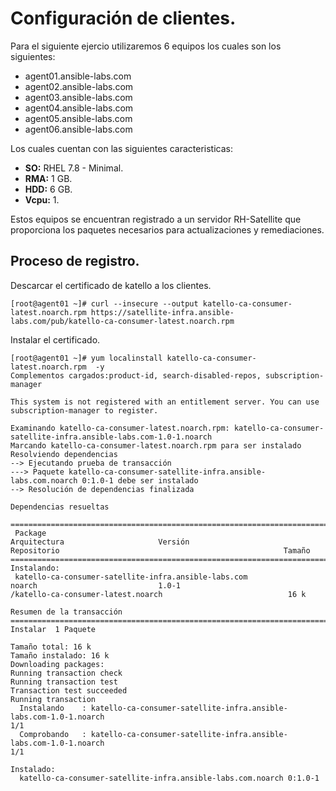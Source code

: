 # Configuración de clientes.

Para el siguiente ejercio utilizaremos 6 equipos los cuales son los siguientes:
* agent01.ansible-labs.com
* agent02.ansible-labs.com
* agent03.ansible-labs.com
* agent04.ansible-labs.com
* agent05.ansible-labs.com
* agent06.ansible-labs.com

Los cuales cuentan con las siguientes caracteristicas:
* **SO:** RHEL 7.8 - Minimal.
* **RMA:** 1 GB.
* **HDD:** 6 GB.
* **Vcpu:** 1.

Estos equipos se encuentran registrado a un servidor RH-Satellite que proporciona los paquetes necesarios para actualizaciones y remediaciones.

## Proceso de registro.

Descarcar el certificado de katello a los clientes.

    [root@agent01 ~]# curl --insecure --output katello-ca-consumer-latest.noarch.rpm https://satellite-infra.ansible-labs.com/pub/katello-ca-consumer-latest.noarch.rpm
    
Instalar el certificado.

    [root@agent01 ~]# yum localinstall katello-ca-consumer-latest.noarch.rpm  -y
    Complementos cargados:product-id, search-disabled-repos, subscription-manager

    This system is not registered with an entitlement server. You can use subscription-manager to register.

    Examinando katello-ca-consumer-latest.noarch.rpm: katello-ca-consumer-satellite-infra.ansible-labs.com-1.0-1.noarch
    Marcando katello-ca-consumer-latest.noarch.rpm para ser instalado
    Resolviendo dependencias
    --> Ejecutando prueba de transacción
    ---> Paquete katello-ca-consumer-satellite-infra.ansible-labs.com.noarch 0:1.0-1 debe ser instalado
    --> Resolución de dependencias finalizada

    Dependencias resueltas

    =====================================================================================================================================================================================================================
     Package                                                                        Arquitectura                     Versión                          Repositorio                                                  Tamaño
    =====================================================================================================================================================================================================================
    Instalando:
     katello-ca-consumer-satellite-infra.ansible-labs.com                           noarch                           1.0-1                            /katello-ca-consumer-latest.noarch                            16 k

    Resumen de la transacción
    =====================================================================================================================================================================================================================
    Instalar  1 Paquete

    Tamaño total: 16 k
    Tamaño instalado: 16 k
    Downloading packages:
    Running transaction check
    Running transaction test
    Transaction test succeeded
    Running transaction
      Instalando    : katello-ca-consumer-satellite-infra.ansible-labs.com-1.0-1.noarch                                                                                                                              1/1 
      Comprobando   : katello-ca-consumer-satellite-infra.ansible-labs.com-1.0-1.noarch                                                                                                                              1/1 

    Instalado:
      katello-ca-consumer-satellite-infra.ansible-labs.com.noarch 0:1.0-1      
